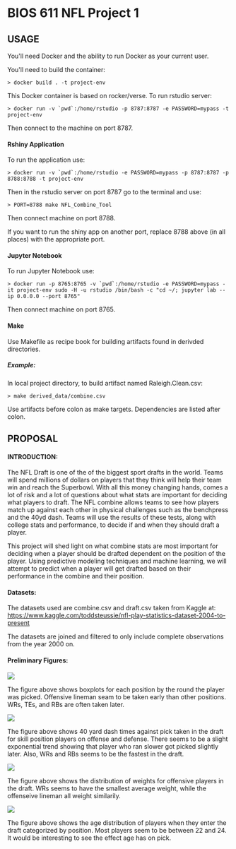 BIOS 611 NFL Project 1
======================

USAGE
-----
You'll need Docker and the ability to run Docker as your current user.

You'll need to build the container:

    > docker build . -t project-env

This Docker container is based on rocker/verse. To run rstudio server:

    > docker run -v `pwd`:/home/rstudio -p 8787:8787 -e PASSWORD=mypass -t project-env
      
Then connect to the machine on port 8787.

#### Rshiny Application
To run the application use:

    > docker run -v `pwd`:/home/rstudio -e PASSWORD=mypass -p 8787:8787 -p 8788:8788 -t project-env 
    
Then in the rstudio server on port 8787 go to the terminal and use:

    > PORT=8788 make NFL_Combine_Tool
    
Then connect machine on port 8788.
    
If you want to run the shiny app on another port, replace 8788 above (in all places) with the appropriate port.

#### Jupyter Notebook
To run Jupyter Notebook use:

    > docker run -p 8765:8765 -v `pwd`:/home/rstudio -e PASSWORD=mypass -it project-env sudo -H -u rstudio /bin/bash -c "cd ~/; jupyter lab --ip 0.0.0.0 --port 8765"
    
Then connect machine on port 8765.

#### Make
Use Makefile as recipe book for building artifacts found in derivded directories. 

##### Example:
In local project directory, to build artifact named Raleigh.Clean.csv:

    > make derived_data/combine.csv
    
Use artifacts before colon as make targets. Dependencies are listed after colon. 

PROPOSAL
--------

#### INTRODUCTION:
  
  The NFL Draft is one of the of the biggest sport drafts in the world. Teams will spend millions of dollars on players that they think will help their team win and reach the Superbowl. With all this money changing hands, comes a lot of risk and a lot of questions about what stats are important for deciding what players to draft. The NFL combine allows teams to see how players match up against each other in physical challenges such as the benchpress and the 40yd dash. Teams will use the results of these tests, along with college stats and performance, to decide if and when they should draft a player. 
  
  This project will shed light on what combine stats are most important for deciding when a player should be drafted dependent on the position of the player. Using predictive modeling techniques and machine learning, we will attempt to predict when a player will get drafted based on their performance in the combine and their position. 

#### Datasets:

  The datasets used are combine.csv and draft.csv taken from Kaggle at: https://www.kaggle.com/toddsteussie/nfl-play-statistics-dataset-2004-to-present 
  
  The datasets are joined and filtered to only include complete observations from the year 2000 on.
  
#### Preliminary Figures:

![](preliminary_figures/Boxplot.by.round.png)

The figure above shows boxplots for each position by the round the player was picked. Offensive lineman seam to be taken early than other positions. WRs, TEs, and RBs are often taken later. 


![](preliminary_figures/Off.Def.40s.png)

The figure above shows 40 yard dash times against pick taken in the draft for skill position players on offense and defense. There seems to be a slight exponential trend showing that player who ran slower got picked slightly later. Also, WRs and RBs seems to be the fastest in the draft. 

![](preliminary_figures/Off.Weights.png)

The figure above shows the distribution of weights for offensive players in the draft. WRs seems to have the smallest average weight, while the offenseive lineman all weight similarily. 

![](preliminary_figures/Age.Dist.png)

The figure above shows the age distribution of players when they enter the draft categorized by position. Most players seem to be between 22 and 24. It would be interesting to see the effect age has on pick. 
